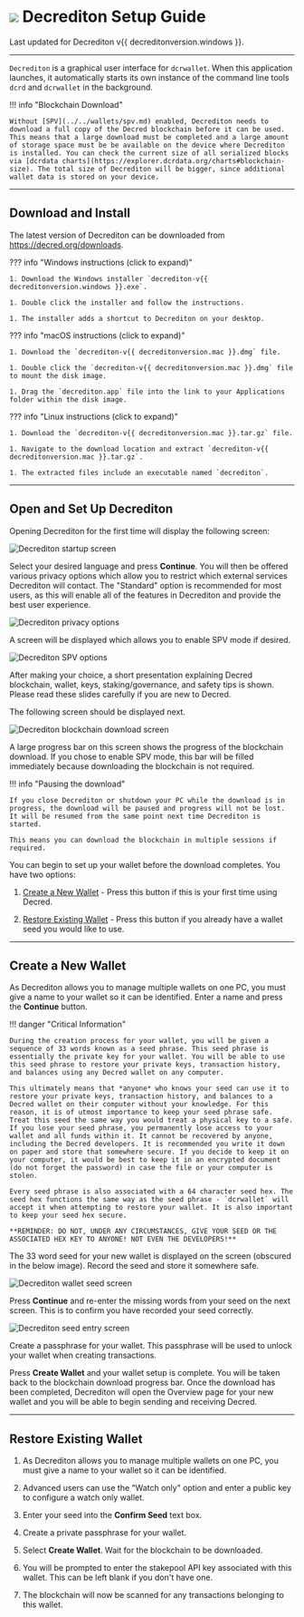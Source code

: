 # <img class="dcr-icon" src="/img/dcr-icons/Wallet.svg" /> Decrediton Setup Guide

Last updated for Decrediton v{{ decreditonversion.windows }}.

---

`Decrediton` is a graphical user interface for `dcrwallet`. When this application launches, it automatically starts its own instance of the command line tools `dcrd` and `dcrwallet` in the background.

!!! info "Blockchain Download"

    Without [SPV](../../wallets/spv.md) enabled, Decrediton needs to download a full copy of the Decred blockchain before it can be used. This means that a large download must be completed and a large amount of storage space must be be available on the device where Decrediton is installed. You can check the current size of all serialized blocks via [dcrdata charts](https://explorer.dcrdata.org/charts#blockchain-size). The total size of Decrediton will be bigger, since additional wallet data is stored on your device.

---

## Download and Install

The latest version of Decrediton can be downloaded from <https://decred.org/downloads>.

??? info "Windows instructions (click to expand)"

    1. Download the Windows installer `decrediton-v{{ decreditonversion.windows }}.exe`.

    1. Double click the installer and follow the instructions.

    1. The installer adds a shortcut to Decrediton on your desktop.

??? info "macOS instructions (click to expand)"

    1. Download the `decrediton-v{{ decreditonversion.mac }}.dmg` file.

    1. Double click the `decrediton-v{{ decreditonversion.mac }}.dmg` file to mount the disk image.

    1. Drag the `decrediton.app` file into the link to your Applications folder within the disk image.

??? info "Linux instructions (click to expand)"

    1. Download the `decrediton-v{{ decreditonversion.mac }}.tar.gz` file.

    1. Navigate to the download location and extract `decrediton-v{{ decreditonversion.mac }}.tar.gz`.

    1. The extracted files include an executable named `decrediton`.

---

## Open and Set Up Decrediton

Opening Decrediton for the first time will display the following screen:

![Decrediton startup screen](/img/decrediton/setup/startup.png)

Select your desired language and press **Continue**. You will then be offered various privacy options which allow you to restrict which external services Decrediton will contact. The "Standard" option is recommended for most users, as this will enable all of the features in Decrediton and provide the best user experience.

![Decrediton privacy options](/img/decrediton/setup/privacy-options.png)

A screen will be displayed which allows you to enable SPV mode if desired.

![Decrediton SPV options](/img/decrediton/setup/spv-options.png)

After making your choice, a short presentation explaining Decred blockchain, wallet, keys, staking/governance, and safety tips is shown. Please read these slides carefully if you are new to Decred.

The following screen should be displayed next.

![Decrediton blockchain download screen](/img/decrediton/setup/chain-downloading.png)

A large progress bar on this screen shows the progress of the blockchain download. If you chose to enable SPV mode, this bar will be filled immediately because downloading the blockchain is not required.

!!! info "Pausing the download"

    If you close Decrediton or shutdown your PC while the download is in progress, the download will be paused and progress will not be lost. It will be resumed from the same point next time Decrediton is started.

    This means you can download the blockchain in multiple sessions if required.

You can begin to set up your wallet before the download completes. You have two options:

1. [Create a New Wallet](#create-a-new-wallet) - Press this button if this is your first time using Decred.

1. [Restore Existing Wallet](#restore-existing-wallet) - Press this button if you already have a wallet seed you would like to use.

---

## Create a New Wallet

As Decrediton allows you to manage multiple wallets on one PC, you must give a name to your wallet so it can be identified. Enter a name and press the **Continue** button.

!!! danger "Critical Information"

    During the creation process for your wallet, you will be given a sequence of 33 words known as a seed phrase. This seed phrase is essentially the private key for your wallet. You will be able to use this seed phrase to restore your private keys, transaction history, and balances using any Decred wallet on any computer.

    This ultimately means that *anyone* who knows your seed can use it to restore your private keys, transaction history, and balances to a Decred wallet on their computer without your knowledge. For this reason, it is of utmost importance to keep your seed phrase safe. Treat this seed the same way you would treat a physical key to a safe. If you lose your seed phrase, you permanently lose access to your wallet and all funds within it. It cannot be recovered by anyone, including the Decred developers. It is recommended you write it down on paper and store that somewhere secure. If you decide to keep it on your computer, it would be best to keep it in an encrypted document (do not forget the password) in case the file or your computer is stolen.

    Every seed phrase is also associated with a 64 character seed hex. The seed hex functions the same way as the seed phrase - `dcrwallet` will accept it when attempting to restore your wallet. It is also important to keep your seed hex secure.

    **REMINDER: DO NOT, UNDER ANY CIRCUMSTANCES, GIVE YOUR SEED OR THE ASSOCIATED HEX KEY TO ANYONE! NOT EVEN THE DEVELOPERS!**

The 33 word seed for your new wallet is displayed on the screen (obscured in the below image). Record the seed and store it somewhere safe.

![Decrediton wallet seed screen](/img/decrediton/setup/wallet-seed.png)

Press **Continue** and re-enter the missing words from your seed on the next screen. This is to confirm you have recorded your seed correctly.

![Decrediton seed entry screen](/img/decrediton/setup/seed-entered.png)

Create a passphrase for your wallet. This passphrase will be used to unlock your wallet when creating transactions.

Press **Create Wallet** and your wallet setup is complete. You will be taken back to the blockchain download progress bar. Once the download has been completed, Decrediton will open the Overview page for your new wallet and you will be able to begin sending and receiving Decred.

---

## Restore Existing Wallet

1. As Decrediton allows you to manage multiple wallets on one PC, you must give a name to your wallet so it can be identified.

1. Advanced users can use the "Watch only" option and enter a public key to configure a watch only wallet.

1. Enter your seed into the **Confirm Seed** text box.

1. Create a private passphrase for your wallet.

1. Select **Create Wallet**. Wait for the blockchain to be downloaded.

1. You will be prompted to enter the stakepool API key associated with this wallet. This can be left blank if you don't have one.

1. The blockchain will now be scanned for any transactions belonging to this wallet.
